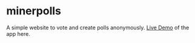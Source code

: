 # minerpolls
A simple website to vote and create polls anonymously.
<a href = "https://minerpolls.herokuapps.com">Live Demo</a> of the app here.
